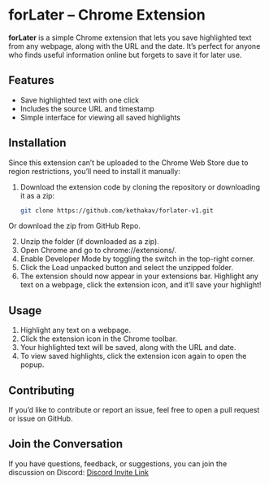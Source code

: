 # forLater – Chrome Extension

**forLater** is a simple Chrome extension that lets you save highlighted text from any webpage, along with the URL and the date. It’s perfect for anyone who finds useful information online but forgets to save it for later use.


## Features
- Save highlighted text with one click
- Includes the source URL and timestamp
- Simple interface for viewing all saved highlights

## Installation

Since this extension can’t be uploaded to the Chrome Web Store due to region restrictions, you’ll need to install it manually:

1. Download the extension code by cloning the repository or downloading it as a zip:
   ```bash
   git clone https://github.com/kethakav/forlater-v1.git
   ```
Or download the zip from GitHub Repo.

2. Unzip the folder (if downloaded as a zip).
3. Open Chrome and go to chrome://extensions/.
4. Enable Developer Mode by toggling the switch in the top-right corner.
5. Click the Load unpacked button and select the unzipped folder.
6. The extension should now appear in your extensions bar. Highlight any text on a webpage, click the extension icon, and it’ll save your highlight!

## Usage
1. Highlight any text on a webpage.
2. Click the extension icon in the Chrome toolbar.
3. Your highlighted text will be saved, along with the URL and date.
4. To view saved highlights, click the extension icon again to open the popup.

## Contributing
If you’d like to contribute or report an issue, feel free to open a pull request or issue on GitHub.

## Join the Conversation
If you have questions, feedback, or suggestions, you can join the discussion on Discord: [Discord Invite Link](https://discord.gg/VvGS8Em84R)